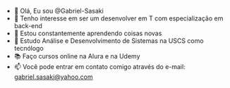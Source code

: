 - 👋 Olá, Eu sou @Gabriel-Sasaki
- 👀 Tenho interesse em ser um desenvolver em T com especialização em back-end
- 🌱 Estou constantemente aprendendo coisas novas
- 📔 Estudo Análise e Desenvolvimento de Sistemas na USCS como tecnólogo
- 📚 Faço cursos online na Alura e na Udemy
- 📫 Você pode entrar em contato comigo através do e-mail: gabriel.sasaki@yahoo.com
